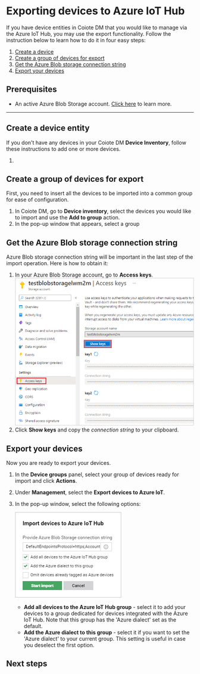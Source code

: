 # Exporting devices to Azure IoT Hub

If you have device entities in Coiote DM that you would like to manage via the Azure IoT Hub, you may use the export functionality. Follow the instruction below to learn how to do it in four easy steps:

1. [Create a device](#create-a-device-entity)
2. [Create a group of devices for export](#create-a-group-of-devices-for-export)
3. [Get the Azure Blob storage connection string](#get-the-azure-blob-storage-connection-string)
4. [Export your devices](#export-your-devices)

## Prerequisites

 - An active Azure Blob Storage account. [Click here](https://docs.microsoft.com/en-us/azure/storage/blobs/storage-blobs-introduction) to learn more.
____________________

## Create a device entity

If you don't have any devices in your Coiote DM **Device Inventory**, follow these instructions to add one or more devices.

1.

## Create a group of devices for export

First, you need to insert all the devices to be imported into a common group for ease of configuration.

1. In Coiote DM, go to **Device inventory**, select the devices you would like to import and use the **Add to group** action.
2. In the pop-up window that appears, select a group

## Get the Azure Blob storage connection string

Azure Blob storage connection string will be important in the last step of the import operation. Here is how to obtain it:

1. In your Azure Blob Storage account, go to **Access keys**.
 ![Azure Blob Storage](images/blob_storage.png "Getting Azure Blob Storage connection string")
2. Click **Show keys** and copy the *connection string* to your clipboard.

## Export your devices

Now you are ready to export your devices.

1. In the **Device groups** panel, select your group of devices ready for import and click **Actions**.
2. Under **Management**, select the **Export devices to Azure IoT**.
3. In the pop-up window, select the following options:

    ![Importing devices](images/importing_devices.png "Importing devices action")

    - **Add all devices to the Azure IoT Hub group** - select it to add your devices to a group dedicated for devices integrated with the Azure IoT Hub. Note that this group has the 'Azure dialect' set as the default.
    - **Add the Azure dialect to this group** - select it if you want to set the 'Azure dialect' to your current group. This setting is useful in case you deselect the first option.

## Next steps
